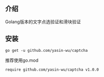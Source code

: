 ## 介绍
Golang版本的文字点选验证和滑块验证
## 安装
````
go get -u github.com/yasin-wu/captcha
````
推荐使用go.mod
````
require github.com/yasin-wu/captcha v1.0.0
````
